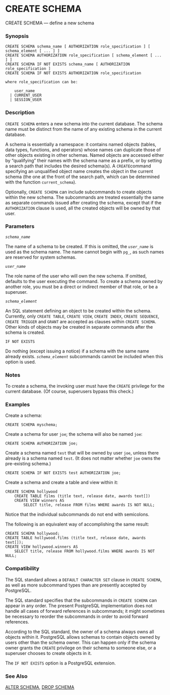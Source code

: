 # CREATE SCHEMA

CREATE SCHEMA — define a new schema

### Synopsis

```text
CREATE SCHEMA schema_name [ AUTHORIZATION role_specification ] [ schema_element [ ... ] ]
CREATE SCHEMA AUTHORIZATION role_specification [ schema_element [ ... ] ]
CREATE SCHEMA IF NOT EXISTS schema_name [ AUTHORIZATION role_specification ]
CREATE SCHEMA IF NOT EXISTS AUTHORIZATION role_specification

where role_specification can be:

    user_name
  | CURRENT_USER
  | SESSION_USER
```

### Description

`CREATE SCHEMA` enters a new schema into the current database. The schema name must be distinct from the name of any existing schema in the current database.

A schema is essentially a namespace: it contains named objects \(tables, data types, functions, and operators\) whose names can duplicate those of other objects existing in other schemas. Named objects are accessed either by “qualifying” their names with the schema name as a prefix, or by setting a search path that includes the desired schema\(s\). A `CREATE`command specifying an unqualified object name creates the object in the current schema \(the one at the front of the search path, which can be determined with the function `current_schema`\).

Optionally, `CREATE SCHEMA` can include subcommands to create objects within the new schema. The subcommands are treated essentially the same as separate commands issued after creating the schema, except that if the `AUTHORIZATION` clause is used, all the created objects will be owned by that user.

### Parameters

_`schema_name`_

The name of a schema to be created. If this is omitted, the _`user_name`_ is used as the schema name. The name cannot begin with `pg_`, as such names are reserved for system schemas.

_`user_name`_

The role name of the user who will own the new schema. If omitted, defaults to the user executing the command. To create a schema owned by another role, you must be a direct or indirect member of that role, or be a superuser.

_`schema_element`_

An SQL statement defining an object to be created within the schema. Currently, only `CREATE TABLE`, `CREATE VIEW`, `CREATE INDEX`, `CREATE SEQUENCE`, `CREATE TRIGGER` and `GRANT` are accepted as clauses within `CREATE SCHEMA`. Other kinds of objects may be created in separate commands after the schema is created.

`IF NOT EXISTS`

Do nothing \(except issuing a notice\) if a schema with the same name already exists. _`schema_element`_ subcommands cannot be included when this option is used.

### Notes

To create a schema, the invoking user must have the `CREATE` privilege for the current database. \(Of course, superusers bypass this check.\)

### Examples

Create a schema:

```text
CREATE SCHEMA myschema;
```

Create a schema for user `joe`; the schema will also be named `joe`:

```text
CREATE SCHEMA AUTHORIZATION joe;
```

Create a schema named `test` that will be owned by user `joe`, unless there already is a schema named `test`. \(It does not matter whether `joe` owns the pre-existing schema.\)

```text
CREATE SCHEMA IF NOT EXISTS test AUTHORIZATION joe;
```

Create a schema and create a table and view within it:

```text
CREATE SCHEMA hollywood
    CREATE TABLE films (title text, release date, awards text[])
    CREATE VIEW winners AS
        SELECT title, release FROM films WHERE awards IS NOT NULL;
```

Notice that the individual subcommands do not end with semicolons.

The following is an equivalent way of accomplishing the same result:

```text
CREATE SCHEMA hollywood;
CREATE TABLE hollywood.films (title text, release date, awards text[]);
CREATE VIEW hollywood.winners AS
    SELECT title, release FROM hollywood.films WHERE awards IS NOT NULL;
```

### Compatibility

The SQL standard allows a `DEFAULT CHARACTER SET` clause in `CREATE SCHEMA`, as well as more subcommand types than are presently accepted by PostgreSQL.

The SQL standard specifies that the subcommands in `CREATE SCHEMA` can appear in any order. The present PostgreSQL implementation does not handle all cases of forward references in subcommands; it might sometimes be necessary to reorder the subcommands in order to avoid forward references.

According to the SQL standard, the owner of a schema always owns all objects within it. PostgreSQL allows schemas to contain objects owned by users other than the schema owner. This can happen only if the schema owner grants the `CREATE` privilege on their schema to someone else, or a superuser chooses to create objects in it.

The `IF NOT EXISTS` option is a PostgreSQL extension.

### See Also

[ALTER SCHEMA](alter-schema.md), [DROP SCHEMA](drop-schema.md)

